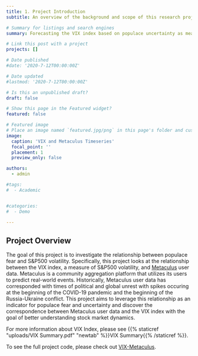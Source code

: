 ```yaml
---
title: 1. Project Introduction
subtitle: An overview of the background and scope of this research project

# Summary for listings and search engines
summary: Forecasting the VIX index based on populace uncertainty as measured by user data on https://www.metaculus.com/questions/

# Link this post with a project
projects: []

# Date published
#date: '2020-7-12T00:00:00Z'

# Date updated
#lastmod: '2020-7-12T00:00:00Z'

# Is this an unpublished draft?
draft: false

# Show this page in the Featured widget?
featured: false

# Featured image
# Place an image named `featured.jpg/png` in this page's folder and customize its options here.
image:
  caption: 'VIX and Metaculus Timeseries'
  focal_point: ''
  placement: 1
  preview_only: false

authors:
  - admin

#tags:
#  - Academic


#categories:
#  - Demo

---
```


## Project Overview

The goal of this project is to investigate the relationship between populace fear and S&P500 volatility. Specifically, this project looks at the relationship between the VIX index, a measure of S&P500 volatility, and [Metaculus](https://www.metaculus.com/questions/) user data. Metaculus is a community aggregation platform that utilizes its users to predict real-world events. Historically, Metaculus user data has corresponded with times of political and global unrest with spikes occuring at the beginning of the COVID-19 pandemic and the beginning of the Russia-Ukraine conflict. This project aims to leverage this relationship as an indicator for populace fear and uncertainty and discover the correspondence between Metaculus user data and the VIX index with the goal of better understanding stock market dynamics.

For more information about VIX Index, please see {{% staticref "uploads/VIX Summary.pdf" "newtab" %}}VIX Summary{{% /staticref %}}.

To see the full project code, please check out [VIX-Metaculus](https://github.com/VJ-Varanasi/VIX-Metaculus).

